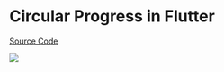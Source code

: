# Circular Progress in Flutter

[Source Code](../source/circular-progress-in-flutter.dart)

![](../images/circular-progress-in-flutter.jpg)
